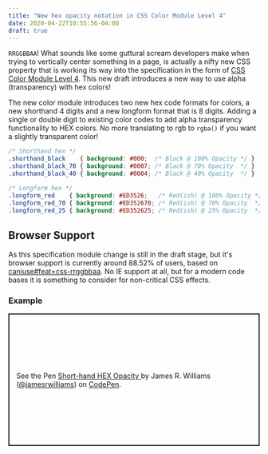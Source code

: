 ```yaml
---
title: "New hex opacity notation in CSS Color Module Level 4"
date: 2020-04-22T10:55:56-04:00
draft: true
---
```


`RRGGBBAA`! What sounds like some guttural scream developers make when trying to vertically center something in a page, is actually a nifty new CSS property that is working its way into the specification in the form of [CSS Color Module Level 4](https://www.w3.org/TR/css-color-4/#hex-notation). This new draft introduces a new way to use alpha (transparency) with hex colors!

The new color module introduces two new hex code formats for colors, a new shorthand 4 digits and a new longform format that is 8 digits. Adding a single or double digit to existing color codes to add alpha transparency functionality to HEX colors. No more translating to rgb to `rgba()` if you want a slightly transparent color!

```css
/* Shorthand hex */
.shorthand_black    { background: #000;  /* Black @ 100% Opacity */ }
.shorthand_black_70 { background: #0007; /* Black @ 70% Opacity  */ }
.shorthand_black_40 { background: #0004; /* Black @ 40% Opacity  */ }

/* Longform hex */
.longform_red    { background: #ED3526;   /* Red(ish) @ 100% Opacity */ }
.longform_red_70 { background: #ED352670; /* Red(ish) @ 70% Opacity  */ }
.longform_red_25 { background: #ED352625; /* Red(ish) @ 25% Opacity  */ }
```

## Browser Support

As this specification module change is still in the draft stage, but it's browser support is currently around 88.52% of users, based on [caniuse#feat=css-rrggbbaa](https://caniuse.com/#feat=css-rrggbbaa). No IE support at all, but for a modern code bases it is something to consider for non-critical CSS effects.

### Example 

<p class="codepen" data-height="265" data-theme-id="dark" data-default-tab="result" data-user="jamesrwilliams" data-slug-hash="rNOjBLQ" data-preview="true" style="height: 265px; box-sizing: border-box; display: flex; align-items: center; justify-content: center; border: 2px solid; margin: 1em 0; padding: 1em;" data-pen-title="Short-hand HEX Opacity ">
  <span>See the Pen <a href="https://codepen.io/jamesrwilliams/pen/rNOjBLQ">
  Short-hand HEX Opacity </a> by James R. Williams (<a href="https://codepen.io/jamesrwilliams">@jamesrwilliams</a>)
  on <a href="https://codepen.io">CodePen</a>.</span>
</p>
<script async src="https://static.codepen.io/assets/embed/ei.js"></script>
